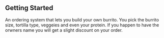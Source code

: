 ## Getting Started
An ordering system that lets you build your own burrito. You pick the burrito size, tortilla type, veggeies and even your protein.
If you happen to have the orwners name you will get a slight discount on your order.